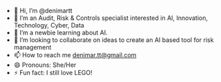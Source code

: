 - 👋 Hi, I’m @denimartt
- 👀 I’m an Audit, Risk & Controls specialist interested in AI, Innovation, Technology, Cyber, Data
- 🌱 I’m a newbie learning about AI.  
- 💞️ I’m looking to collaborate on ideas to create an AI based tool for risk management 
- 📫 How to reach me denimar.tt@gmail.com
- 😄 Pronouns: She/Her
- ⚡ Fun fact: I still love LEGO!

<!---
denimartt/denimartt is a ✨ special ✨ repository because its `README.md` (this file) appears on your GitHub profile.
You can click the Preview link to take a look at your changes.
--->
